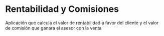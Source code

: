 # Rentabilidad y Comisiones
Aplicación que calcula el valor de rentabilidad a favor del cliente y el valor de comisión que ganara el asesor con la venta
